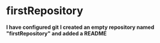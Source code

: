 # firstRepository

**I have configured git**
**I created an empty repository named "firstRepository" and added a README**